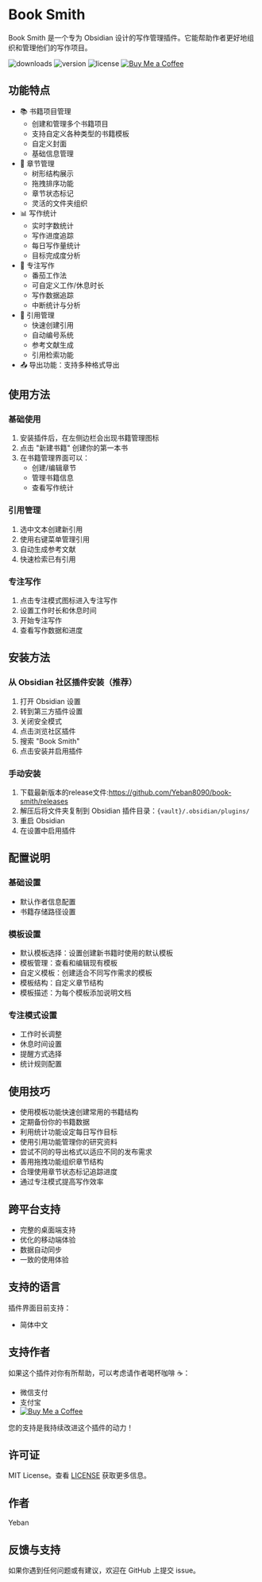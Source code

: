 # Book Smith

Book Smith 是一个专为 Obsidian 设计的写作管理插件。它能帮助作者更好地组织和管理他们的写作项目。

![downloads](https://img.shields.io/badge/downloads-500-brightgreen) ![version](https://img.shields.io/badge/version-1.0.0-blue) ![license](https://img.shields.io/badge/license-MIT-green)  [![Buy Me a Coffee](https://img.shields.io/badge/Buy%20Me%20a%20Coffee-支持作者-yellow)](https://ko-fi.com/bruceyeban)

## 功能特点

- 📚 书籍项目管理
  - 创建和管理多个书籍项目
  - 支持自定义各种类型的书籍模板
  - 自定义封面
  - 基础信息管理
- 📑 章节管理
  - 树形结构展示
  - 拖拽排序功能
  - 章节状态标记
  - 灵活的文件夹组织
- 📊 写作统计
  - 实时字数统计
  - 写作进度追踪
  - 每日写作量统计
  - 目标完成度分析
- 🎯 专注写作
  - 番茄工作法
  - 可自定义工作/休息时长
  - 写作数据追踪
  - 中断统计与分析
- 📝 引用管理
  - 快速创建引用
  - 自动编号系统
  - 参考文献生成
  - 引用检索功能
- 📤 导出功能：支持多种格式导出

## 使用方法

### 基础使用
1. 安装插件后，在左侧边栏会出现书籍管理图标
2. 点击 "新建书籍" 创建你的第一本书
3. 在书籍管理界面可以：
   - 创建/编辑章节
   - 管理书籍信息
   - 查看写作统计
### 引用管理
1. 选中文本创建新引用
2. 使用右键菜单管理引用
3. 自动生成参考文献
4. 快速检索已有引用
### 专注写作
1. 点击专注模式图标进入专注写作
2. 设置工作时长和休息时间
3. 开始专注写作
4. 查看写作数据和进度


## 安装方法

### 从 Obsidian 社区插件安装（推荐）
1. 打开 Obsidian 设置
2. 转到第三方插件设置
3. 关闭安全模式
4. 点击浏览社区插件
5. 搜索 "Book Smith"
6. 点击安装并启用插件

### 手动安装
1. 下载最新版本的release文件:https://github.com/Yeban8090/book-smith/releases
2. 解压后将文件夹复制到 Obsidian 插件目录：`{vault}/.obsidian/plugins/`
3. 重启 Obsidian
4. 在设置中启用插件

## 配置说明

### 基础设置
- 默认作者信息配置
- 书籍存储路径设置

### 模板设置
- 默认模板选择：设置创建新书籍时使用的默认模板
- 模板管理：查看和编辑现有模板
- 自定义模板：创建适合不同写作需求的模板
- 模板结构：自定义章节结构
- 模板描述：为每个模板添加说明文档

### 专注模式设置
- 工作时长调整
- 休息时间设置
- 提醒方式选择
- 统计规则配置

## 使用技巧
- 使用模板功能快速创建常用的书籍结构
- 定期备份你的书籍数据
- 利用统计功能设定每日写作目标
- 使用引用功能管理你的研究资料
- 尝试不同的导出格式以适应不同的发布需求
- 善用拖拽功能组织章节结构
- 合理使用章节状态标记追踪进度
- 通过专注模式提高写作效率

## 跨平台支持
- 完整的桌面端支持
- 优化的移动端体验
- 数据自动同步
- 一致的使用体验

## 支持的语言
插件界面目前支持：
- 简体中文

## 支持作者
如果这个插件对你有所帮助，可以考虑请作者喝杯咖啡 ☕：
- 微信支付
- 支付宝
- [![Buy Me a Coffee](https://img.shields.io/badge/Buy%20Me%20a%20Coffee-支持作者-yellow)](https://ko-fi.com/bruceyeban)

您的支持是我持续改进这个插件的动力！

## 许可证
MIT License。查看 [LICENSE](LICENSE) 获取更多信息。

## 作者
Yeban

## 反馈与支持
如果你遇到任何问题或有建议，欢迎在 GitHub 上提交 issue。